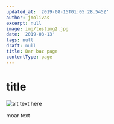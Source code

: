 ```yaml
---
updated_at: '2019-08-15T01:05:28.545Z'
author: jmolivas
excerpt: null
image: img/testimg2.jpg
date: '2019-08-13'
tags: null
draft: null
title: Bar baz page
contentType: page
---
```

# title



![alt text here](img/demo4.jpg)

moar text
